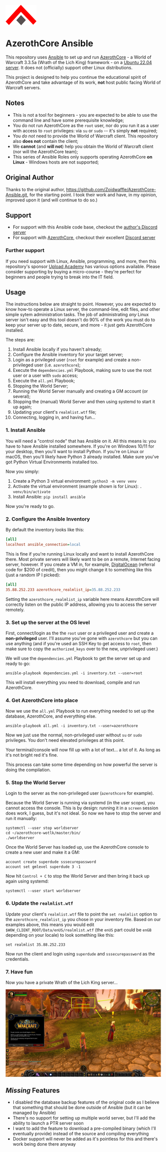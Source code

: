 ![logo](https://raw.githubusercontent.com/azerothcore/azerothcore.github.io/master/images/logo-github.png)

# AzerothCore Ansible

This repository uses [Ansible](https://ansible.com/) to set up and run [AzerothCore](https://github.com/azerothcore/azerothcore-wotlk) - a World of Warcraft 3.3.5a (Wrath of the Lich King) framework - on a [Ubuntu 22.04 server](https://ubuntu.com/server). It does not (officially) support other Linux distributions.

This project is designed to help you continue the educational spirit of AzerothCore and take advantage of its work, **not** host public facing World of Warcraft servers.

## Notes

- This is not a tool for beginners - you are expected to be able to use the command line and have some prerequisite knowledge;
- You do not run AzerothCore as the `root` user, nor do you run it as a user with access to `root` privileges: via `su` or `sudo` -- it's simply **not** required;
- You _do not_ need to provide the World of Warcraft client. This repository also **does not** contain the client;
- We **cannot** (and **will not**) help you obtain the World of Warcraft client (nor will the AzerothCore team);
- This series of Ansible Roles only supports operating AzerothCore **on Linux** - Windows hosts are not supported;

## Original Author

Thanks to the original author, https://github.com/Zoidwaffle/AzerothCore-Ansible.git, for the starting point. I took their work and have, in my opinion, improved upon it (and will continue to do so.)

## Support

- For support with this Ansible code base, checkout the [author's Discord server](https://discord.gg/h2UVFBsXXp)
- For support with [AzerothCore](https://github.com/azerothcore/azerothcore-wotlk), checkout their excellent [Discord server](https://discord.gg/bekucdQK7w)

### Further support

If you need support with Linux, Ansible, programming, and more, then this repository's sponsor [Upload Academy](https://upload.academy/) has various options available. Please consider supporting by buying a micro-course - they're perfect for beginners and people trying to break into the IT field. 

## Usage

The instructions below are straight to point. However, you are expected to know how-to operate a Linux server, the command-line, edit files, and other simple sytem administration tasks. The job of administrating _any_ Linux server isn't easy and this tool doesn't do 90% of the work you must do to keep your server up to date, secure, and more - it just gets AzerothCore installed.

The steps are:

1. Install Ansible locally if you haven't already;
1. Configure the Ansible inventory for your target server;
1. Login as a privileged user (`root` for example) and create a non-privileged user (i.e. `azerothcore`);
1. Execute the `dependencies.yml` Playbook, making sure to use the root user or a user with `sudo` access;
1. Execute the `all.yml` Playbook;
1. Stopping the World Server;
1. Running the World Server manually and creating a GM account (or several);
1. Stopping the (manual) World Server and then using systemd to start it up again;
1. Updating your client's `realmlist.wtf` file;
1. Connecting, logging in, and having fun...

### 1. Install Ansible

You will need a "control node" that has Ansible on it. All this means is: you have to have Ansible installed somewhere. If you're on Windows 10/11 for your desktop, then you'll want to install Python. If you're on Linux or macOS, then you'll likely have Python 3 already installed. Make sure you've got Python Virtual Environments installed too.

Now you simply:

1. Create a Python 3 virtual environment: `python3 -m venv venv`
1. Activate the virtual environment (example shown is for Linux): `. venv/bin/activate`
1. Install Ansible: `pip install ansible`

Now you're ready to go.

### 2. Configure the Ansible Inventory

By default the inventory looks like this:

```ini
[all] 
localhost ansible_connection=local
```

This is fine if you're running Linux locally and want to install AzerothCore there. Most private servers will likely want to be on a remote, Internet facing server, however. If you create a VM in, for example, [DigitalOcean](https://m.do.co/c/25e83a364d8a) (referral code for $200 of credit), then you might change it to something like this (just a random IP I picked):

```ini
[all] 
35.88.252.233 azerothcore_realmlist_ip=35.88.252.233
```

Setting the `azerothcore_realmlist_ip` variable here means AzerothCore will correctly listen on the public IP address, allowing you to access the server remotely. 

### 3. Set up the server at the OS level

First, connect/login as the the `root` user or a privileged user and create a **non-privileged** user. I'll assume you've gone with `azerothcore` but you can use anything (and if you're used an SSH Key to get access to `root`, then make sure to copy the `authorized_keys` over to the new, unprivileged user.)

We will use the `dependencies.yml` Playbook to get the server set up and ready to go:

```shell
ansible-playbook dependencies.yml -i inventory.txt --user=root
```

This will install everything you need to download, compile and run AzerothCore.

### 4. Get AzerothCore into place

Now we use the `all.yml` Playbook to run everything needed to set up the database, AzerothCore, and everything else.

```shell
ansible-playbook all.yml -i inventory.txt --user=azerothcore
```

Now we just use the normal, non-privileged user without `su` or `sudo` privileges. You don't need elevated privileges at this point.

Your terminal/console will now fill up with a lot of text... a lot of it. As long as it's not bright red it's fine.

This process can take some time depending on how powerful the server is doing the compilation.

### 5. Stop the World Server

Login to the server as the non-privileged user (`azerothcore` for example).

Because the World Server is running via systemd (in the user scope), you cannot access the console. This is by design: running it in a `screen` session does work, I guess, but it's not ideal. So now we have to stop the server and run it manually:

```shell
systemctl --user stop worldserver
cd ~/azerothcore-wotlk/master/bin/
./worldserver
```

Once the World Server has loaded up, use the AzerothCore console to create a new user and make it a GM:

```shell
account create superdude sssecurepassword
account set gmlevel superdude 3 -1
```

Now hit `Control + C` to stop the World Server and then bring it back up again using systemd:

```shell
systemctl --user start worldserver
```

### 6. Update the `realmlist.wtf`

Update your client's `realmlist.wtf` file to point the `set realmlist` option to the `azerothcore_realmlist_ip` you chose in your inventory file. Based on our examples above, this means you would edit `$WOW_CLIENT_ROOT/Data/enUS/realmlist.wtf` (the `enUS` part could be `enGB` depending on your locale) to look something like this:

```
set realmlist 35.88.252.233
```

Now run the client and login using `superdude` and `sssecurepassword` as the credentials.

### 7. Have fun

Now you have a private Wrath of the Lich King server...

![WotLK GM On](static/images/gm-on.jpg)

## _Missing_ Features

- I disabled the database backup features of the original code as I believe that something that should be done outside of Ansible (but it can be managed by Ansible)
- There's no support for setting up multiple world server, but I'll add the ability to launch a PTR server soon
- I want to add the feature to download a pre-compiled binary (which I'll eventually provide) instead of the source and compiling everything
- Docker support will never be added as it's pointless for this and there's work being done there anyway
